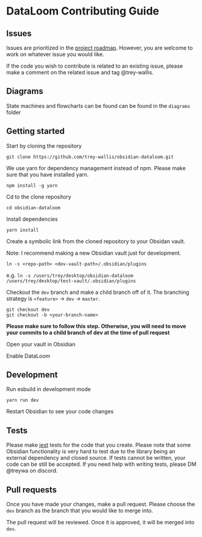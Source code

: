 # DataLoom Contributing Guide

## Issues

Issues are prioritized in the [project roadmap](https://github.com/users/trey-wallis/projects/2). However, you are welcome to work on whatever issue you would like.

If the code you wish to contribute is related to an existing issue, please make a comment on the related issue and tag @trey-wallis.

## Diagrams

State machines and flowcharts can be found can be found in the `diagrams` folder

## Getting started

Start by cloning the repository

```shell
git clone https://github.com/trey-wallis/obsidian-dataloom.git
```

We use yarn for dependency management instead of npm. Please make sure that you have installed yarn.

```shell
npm install -g yarn
```

Cd to the clone repository

```shell
cd obsidian-dataloom
```

Install dependencies

```shell
yarn install
```

Create a symbolic link from the cloned repository to your Obsidan vault.

Note: I recommend making a new Obsidian vault just for development.

```shell
ln -s <repo-path> <dev-vault-path>/.obsidian/plugins
```

e.g. `ln -s /users/trey/desktop/obsidian-dataloom /users/trey/desktop/test-vault/.obsidian/plugins`

Checkout the `dev` branch and make a child branch off of it. The branching strategy is `<feature>` -> `dev` -> `master`.

```shell
git checkout dev
git checkout -b <your-branch-name>
```

**Please make sure to follow this step. Otherwise, you will need to move your commits to a child branch of dev at the time of pull request**

Open your vault in Obsidian

Enable DataLoom

## Development

Run esbuild in development mode

```shell
yarn run dev
```

Restart Obsidian to see your code changes

## Tests

Please make [jest](https://jestjs.io/) tests for the code that you create. Please note that some Obsidian functionality is very hard to test due to the library being an external dependency and closed source. If tests cannot be written, your code can be still be accepted. If you need help with writing tests, please DM @treywa on discord.

## Pull requests

Once you have made your changes, make a pull request. Please choose the `dev` branch as the branch that you would like to merge into.

The pull request will be reviewed. Once it is approved, it will be merged into `dev`.
